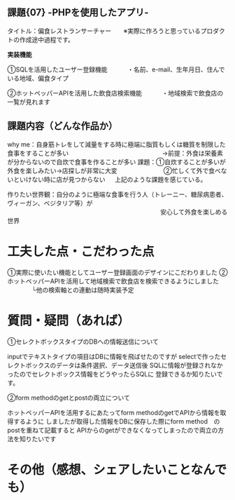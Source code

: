 ## 課題{07} -PHPを使用したアプリ-

タイトル：偏食レストランサーチャー　　※実際に作ろうと思っているプロダクトの作成途中過程です。

**実装機能**

①SQLを活用したユーザー登録機能
　　　・名前、e-mail、生年月日、住んでいる地域、偏食タイプ
   
②ホットペッパーAPIを活用した飲食店検索機能
　　　・地域検索で飲食店の一覧が見れます

## 課題内容（どんな作品か）

why me：自身筋トレをして減量をする時に極端に脂質もしくは糖質を制限した食事をすることが多い
　　　　　　　　　　　　　　　→前提：外食は栄養素が分からないので自炊で食事を作ることが多い
       課題：①自炊することが多いが外食を楽しみたい→店探しが非常に大変
       　　　　　　　 ②忙しくて外で食べないといけない時に店が見つからない
       　
        上記のような課題を感じている。
        
作りたい世界観：自分のように極端な食事を行う人（トレーニー、糖尿病患者、ヴィーガン、ベジタリア等）が
　　　　　　　　　　　　　　　　　　　　　　　　　安心して外食を楽しめる世界
               

# 工夫した点・こだわった点

①実際に使いたい機能としてユーザー登録画面のデザインにこだわりました
②ホットペッパーAPIを活用して地域検索で飲食店を検索できるようにしました
　　　　└他の検索軸との連動は随時実装予定

# 質問・疑問（あれば）

①セレクトボックスタイプのDBへの情報送信について

inputでテキストタイプの項目はDBに情報を飛ばせたのですが
selectで作ったセレクトボックスのデータは条件選択、データ送信後
SQLに情報が登録されなかったのでセレクトボックス情報をどうやったらSQLに
登録できるか知りたいです。

②form methodのgetとpostの両立について

ホットペッパーAPIを活用するにあたってform methodのgetでAPIから情報を取得するように
しましたが取得した情報をDBに保存した際にform method　のpostを重ねて記載すると
APIからのgetができなくなってしまったので両立の方法を知りたいです

# その他（感想、シェアしたいことなんでも）
